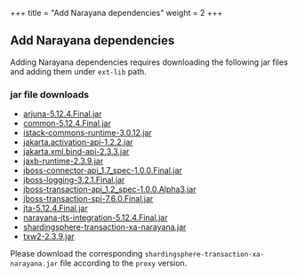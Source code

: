 +++
title = "Add Narayana dependencies"
weight = 2
+++

## Add Narayana dependencies

Adding Narayana dependencies requires downloading the following jar files and adding them under `ext-lib` path.

### jar file downloads

- [arjuna-5.12.4.Final.jar](https://repo1.maven.org/maven2/org/jboss/narayana/arjunacore/arjuna/5.12.4.Final/arjuna-5.12.4.Final.jar)
- [common-5.12.4.Final.jar](https://repo1.maven.org/maven2/org/jboss/narayana/common/5.12.4.Final/common-5.12.4.Final.jar)
- [istack-commons-runtime-3.0.12.jar](https://repo1.maven.org/maven2/com/sun/istack/istack-commons-runtime/3.0.12/istack-commons-runtime-3.0.12.jar)
- [jakarta.activation-api-1.2.2.jar](https://repo1.maven.org/maven2/jakarta/activation/jakarta.activation-api/1.2.2/jakarta.activation-api-1.2.2.jar)
- [jakarta.xml.bind-api-2.3.3.jar](https://repo1.maven.org/maven2/jakarta/xml/bind/jakarta.xml.bind-api/2.3.3/jakarta.xml.bind-api-2.3.3.jar)
- [jaxb-runtime-2.3.9.jar](https://repo1.maven.org/maven2/org/glassfish/jaxb/jaxb-runtime/2.3.9/jaxb-runtime-2.3.9.jar)
- [jboss-connector-api_1.7_spec-1.0.0.Final.jar](https://repo1.maven.org/maven2/org/jboss/spec/javax/resource/jboss-connector-api_1.7_spec/1.0.0.Final/jboss-connector-api_1.7_spec-1.0.0.Final.jar)
- [jboss-logging-3.2.1.Final.jar](https://repo1.maven.org/maven2/org/jboss/logging/jboss-logging/3.2.1.Final/jboss-logging-3.2.1.Final.jar)
- [jboss-transaction-api_1.2_spec-1.0.0.Alpha3.jar](https://repo1.maven.org/maven2/org/jboss/spec/javax/transaction/jboss-transaction-api_1.2_spec/1.0.0.Alpha3/jboss-transaction-api_1.2_spec-1.0.0.Alpha3.jar)
- [jboss-transaction-spi-7.6.0.Final.jar](https://repo1.maven.org/maven2/org/jboss/jboss-transaction-spi/7.6.0.Final/jboss-transaction-spi-7.6.0.Final.jar)
- [jta-5.12.4.Final.jar](https://repo1.maven.org/maven2/org/jboss/narayana/jta/jta/5.12.4.Final/jta-5.12.4.Final.jar)
- [narayana-jts-integration-5.12.4.Final.jar](https://repo1.maven.org/maven2/org/jboss/narayana/jts/narayana-jts-integration/5.12.4.Final/narayana-jts-integration-5.12.4.Final.jar)
- [shardingsphere-transaction-xa-narayana.jar](https://mvnrepository.com/artifact/org.apache.shardingsphere/shardingsphere-transaction-xa-narayana)
- [txw2-2.3.9.jar](https://repo1.maven.org/maven2/org/glassfish/jaxb/txw2/2.3.9/txw2-2.3.9.jar)

Please download the corresponding `shardingsphere-transaction-xa-narayana.jar` file according to the `proxy` version.
